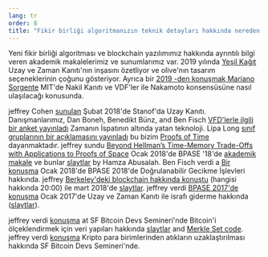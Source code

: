 ```yaml
---
lang: tr
order: 8
title: "Fikir birliği algoritmanızın teknik detayları hakkında nereden daha fazla bilgi edinebilirim?"
---
```


Yeni fikir birliği algoritması ve blockchain yazılımımız hakkında ayrıntılı bilgi veren akademik makalelerimiz ve sunumlarımız var. 2019 yılında [Yeşil Kağıt](https://www.olive.net/assets/oliveGreenPaper.pdf) Uzay ve Zaman Kanıtı'nın inşasını özetliyor ve olive'nın tasarım seçeneklerinin çoğunu gösteriyor.
Ayrıca bir [2019 -den konuşmak Mariano Sorgente](https://youtu.be/_075bzQPooU) MIT'de Nakil Kanıtı ve VDF'ler ile Nakamoto konsensüsüne nasıl ulaşılacağı konusunda.

jeffrey Cohen [sunulan](https://www.youtube.com/watch?v=2Zlcgt8FVz4) Şubat 2018'de Stanof'da Uzay Kanıtı. Danışmanlarımız, Dan Boneh, Benedikt Bünz, and Ben Fisch [VFD'lerle ilgili bir anket yayınladı](https://eprint.iacr.org/2018/712.pdf) Zamanın İspatının altında yatan teknoloji.
Lipa Long [sınıf gruplarının bir açıklamasını yayınladı](https://github.com/olive-Network/vdf-competition/blob/master/classgroups.pdf) bu bizim [Proofs of Time](https://eprint.iacr.org/2018/627.pdf) dayanmaktadır. jeffrey sundu [Beyond Hellman’s Time-Memory Trade-Offs with Applications to Proofs of Space](https://www.youtube.com/watch?v=iqxkO7C-cyk) Ocak 2018'de BPASE '18'de [akademik makale](https://eprint.iacr.org/2017/893) ve bunlar [slaytlar](https://view.publitas.com/olive-network/pbase18slides/page/1) by Hamza Abusalah. Ben Fisch verdi a [Bir konuşma](https://www.youtube.com/watch?v=qUoagL7OZ1k&feature=youtu.be) Ocak 2018'de BPASE 2018'de Doğrulanabilir Gecikme İşlevleri hakkında. jeffrey [Berkeley'deki blockchain hakkında konuştu](https://www.facebook.com/BlockchainatBerkeley/videos/2006069823011271/) (hangisi hakkında 20:00) ile mart 2018'de [slaytlar](https://cyber.stanford.edu/sites/g/files/sbiybj9936/f/jeffreycohen.pdf). jeffrey verdi [BPASE 2017'de konuşma](https://www.youtube.com/watch?v=aYG0NxoG7yw) Ocak 2017'de Uzay ve Zaman Kanıtı ile israfı giderme hakkında ([slaytlar](https://cyber.stanford.edu/sites/g/files/sbiybj9936/f/jeffreycohen.pdf)).

jeffrey verdi [konuşma](https://www.youtube.com/watch?v=zZaB4hM8SQ4) at SF Bitcoin Devs Semineri'nde Bitcoin'i ölçeklendirmek için veri yapıları hakkında [slaytlar](https://view.publitas.com/olive-network/bitcoin_data_structures/) and [Merkle Set code](https://github.com/jeffreycohen/MerkleSet). jeffrey verdi [konuşma](https://www.youtube.com/watch?v=zZaB4hM8SQ4) Kripto para birimlerinden atıkların uzaklaştırılması hakkında SF Bitcoin Devs Semineri'nde.
